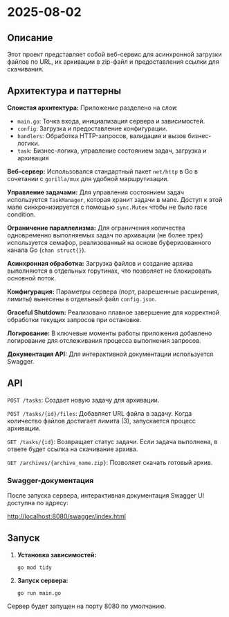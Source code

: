 # 2025-08-02

## Описание

Этот проект представляет собой веб-сервис для асинхронной загрузки файлов по URL, их архивации в zip-файл и предоставления ссылки для скачивания.

## Архитектура и паттерны

**Слоистая архитектура:** Приложение разделено на слои:
- `main.go`: Точка входа, инициализация сервера и зависимостей.
- `config`: Загрузка и предоставление конфигурации.
- `handlers`: Обработка HTTP-запросов, валидация и вызов бизнес-логики.
- `task`: Бизнес-логика, управление состоянием задач, загрузка и архивация 

**Веб-сервер:** Использовался стандартный пакет `net/http` в Go в сочетании с `gorilla/mux` для удобной маршрутизации.

**Управление задачами:** Для управления состоянием задач используется `TaskManager`, которая хранит задачи в мапе. Доступ к этой мапе синхронизируется с помощью `sync.Mutex` чтобы не было race condition.

**Ограничение параллелизма:** Для ограничения количества одновременно выполняемых задач по архивации (не более трех) используется семафор, реализованный на основе буферизованного канала Go (`chan struct{}`).

**Асинхронная обработка:** Загрузка файлов и создание архива выполняются в отдельных горутинах, что позволяет не блокировать основной поток.

**Конфигурация:** Параметры сервера (порт, разрешенные расширения, лимиты) вынесены в отдельный файл `config.json`.

**Graceful Shutdown:** Реализовано плавное завершение для корректной обработки текущих запросов при остановке.

**Логирование:** В ключевые моменты работы приложения добавлено логирование для отслеживания процесса выполнения запросов.

**Документация API:** Для интерактивной документации используется Swagger.

## API

`POST /tasks`: Создает новую задачу для архивации.

`POST /tasks/{id}/files`: Добавляет URL файла в задачу. Когда количество файлов достигает лимита (3), запускается процесс архивации.

`GET /tasks/{id}`: Возвращает статус задачи. Если задача выполнена, в ответе будет ссылка на скачивание архива.

`GET /archives/{archive_name.zip}`: Позволяет скачать готовый архив.

### Swagger-документация

После запуска сервера, интерактивная документация Swagger UI доступна по адресу:

[http://localhost:8080/swagger/index.html](http://localhost:8080/swagger/index.html)

## Запуск

1.  **Установка зависимостей:**

    `go mod tidy`

2.  **Запуск сервера:**

    `go run main.go`

Сервер будет запущен на порту 8080 по умолчанию.
